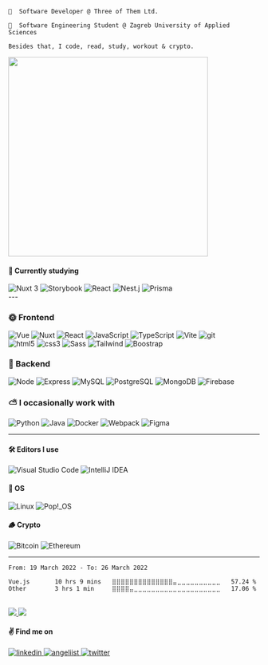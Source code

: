     🔭️  Software Developer @ Three of Them Ltd.

    🛴️  Software Engineering Student @ Zagreb University of Applied Sciences
    
    Besides that, I code, read, study, workout & crypto.


<p>
  <img width="400" src="https://media.giphy.com/media/PZ9OkwDtk0Ex2/giphy.gif">
</p>


#### 🌱️ Currently studying

<div>
    <img alt="Nuxt 3" src="https://img.shields.io/badge/-Nuxt%203-00C58E?style=for-the-badge&logo=nuxt.js&logoColor=white" />
    <img alt="Storybook" src="https://img.shields.io/badge/storybook-FF4785?style=for-the-badge&logo=storybook&logoColor=white" />  
    <img alt="React" src="https://img.shields.io/badge/react-%2320232a.svg?style=for-the-badge&logo=react&logoColor=%2361DAFB" />
    <img alt="Nest.j" src="https://img.shields.io/badge/nestjs-%23E0234E.svg?style=for-the-badge&logo=nestjs&logoColor=white" />
    <img alt="Prisma" src="https://img.shields.io/badge/Prisma-3982CE?style=for-the-badge&logo=Prisma&logoColor=white" />  
</div>
---
    
<!--
**Mat2ja/Mat2ja** is a ✨ _special_ ✨ repository because its `README.md` (this file) appears on your GitHub profile.

Here are some ideas to get you started:

- 🔭 I’m currently working on mc2 project
- 🌱 I’m currently learning Vue
- 👯 I’m looking to collaborate on ...
- 🤔 I’m looking for help with ...
- 💬 Ask me about ...
- 📫 How to reach me: ...
- 😄 Pronouns: ...
- ⚡ Fun fact: ...


[![Hits](https://hits.seeyoufarm.com/api/count/incr/badge.svg?url=https%3A%2F%2Fgithub.com%2Fmat2ja%2Fhit-counter&count_bg=%232ECC71&title_bg=%2327AE60&icon=&icon_color=%23E7E7E7&title=hits&edge_flat=true)](https://hits.seeyoufarm.com)

-->



### 🌞 Frontend
<p>
  <img alt="Vue" src="https://img.shields.io/badge/-Vue-4FC08D?style=for-the-badge&logo=vue.js&logoColor=white" />
  <img alt="Nuxt" src="https://img.shields.io/badge/-Nuxt-00C58E?style=for-the-badge&logo=nuxt.js&logoColor=white" />
  <img alt="React" src="https://img.shields.io/badge/react-%2320232a.svg?style=for-the-badge&logo=react&logoColor=%2361DAFB" />
  <img alt="JavaScript" src="https://img.shields.io/badge/-JavaScript-F7DF1E?style=for-the-badge&logo=javascript&logoColor=black" />
  <img alt="TypeScript" src="https://img.shields.io/badge/-TypeScript-3178C6?style=for-the-badge&logo=typescript&logoColor=white" />
  <img alt="Vite" src="https://img.shields.io/badge/-Vite-646CFF?style=for-the-badge&logo=vite&logoColor=white" />
  <img alt="git" src="https://img.shields.io/badge/-git-F05032?style=for-the-badge&logo=git&logoColor=white" />
<br />
  <img alt="html5" src="https://img.shields.io/badge/-HTML-E34F26?style=for-the-badge&logo=html5&logoColor=white" />
  <img alt="css3" src="https://img.shields.io/badge/-CSS-1572B6?style=for-the-badge&logo=css3&logoColor=white" />
  <img alt="Sass" src="https://img.shields.io/badge/-Sass-CC6699?style=for-the-badge&logo=sass&logoColor=white" />
  <img alt="Tailwind" src="https://img.shields.io/badge/-Tailwind-38B2AC?style=for-the-badge&logo=tailwind-css&logoColor=white" />
  <img alt="Boostrap" src="https://img.shields.io/badge/-Bootstrap-7952B3?style=for-the-badge&logo=bootstrap&logoColor=white" />
</p>

### 🌝️ Backend
<p>
  <img alt="Node" src="https://img.shields.io/badge/-Node-339933?style=for-the-badge&logo=node.js&logoColor=white" />  
  <img alt="Express" src="https://img.shields.io/badge/-Express-000?style=for-the-badge&logo=express&logoColor=white" />
  <img alt="MySQL" src="https://img.shields.io/badge/-MySQL-4479A1?style=for-the-badge&logo=mysql&logoColor=white" />
  <img alt="PostgreSQL" src="https://img.shields.io/badge/-PostgreSQL-4169E1?style=for-the-badge&logo=postgresql&logoColor=white" />
  <img alt="MongoDB" src="https://img.shields.io/badge/-MongoDB-47A248?style=for-the-badge&logo=mongodb&logoColor=white" />   
  <img alt="Firebase" src="https://img.shields.io/badge/-Firebase-FFCA28?style=for-the-badge&logo=firebase&logoColor=black" />
</p>

### ⛅ I occasionally work with
<p>
  <img alt="Python" src="https://img.shields.io/badge/-Python-3776AB?style=for-the-badge&logo=python&logoColor=white" />
  <img alt="Java" src="https://img.shields.io/badge/-Java-007396?style=for-the-badge&logo=java&logoColor=white" />
  <img alt="Docker" src="https://img.shields.io/badge/-Docker-2496ED?style=for-the-badge&logo=docker&logoColor=white" />
  <img alt="Webpack" src="https://img.shields.io/badge/webpack-%238DD6F9.svg?style=for-the-badge&logo=webpack&logoColor=black" />
  <img alt="Figma" src="https://img.shields.io/badge/figma-%23F24E1E.svg?style=for-the-badge&logo=figma&logoColor=white" />
</p>

---

#### 🛠️ Editors I use
<div>
 <img alt="Visual Studio Code" src="https://img.shields.io/badge/-Visual%20Studio%20Code-007ACC?style=for-the-badge&logo=visual-studio-code&logoColor=white" />
 <img alt="IntelliJ IDEA" src="https://img.shields.io/badge/-IntelliJ%20IDEA-black?style=for-the-badge&logo=intellij-idea&logoColor=white" />
</div>


#### 🐧️ OS
<div>
  <img alt="Linux" src="https://img.shields.io/badge/-Linux-FCC624?style=for-the-badge&logo=linux&logoColor=black" />
  <img alt="Pop!_OS" src="https://img.shields.io/badge/-Pop!_OS-48B9C7?style=for-the-badge&logo=Pop!_OS&logoColor=white" />
</div>


#### 🪵️ Crypto
<div>
    <img alt="Bitcoin" src="https://img.shields.io/badge/-stacking%20sats-F5e7b7?style=for-the-badge&logo=bitcoin&logoColor=F7931A" /> 
    <img alt="Ethereum" src="https://img.shields.io/badge/Saving%20gas-3C3C3D?style=for-the-badge&logo=Ethereum&logoColor=white" /> 
</div> 


---

<!--### 📊 Weekly development breakdown-->
<!--START_SECTION:waka-->

```text
From: 19 March 2022 - To: 26 March 2022

Vue.js       10 hrs 9 mins   ⣿⣿⣿⣿⣿⣿⣿⣿⣿⣿⣿⣿⣿⣿⣤⣀⣀⣀⣀⣀⣀⣀⣀⣀⣀   57.24 %
Other        3 hrs 1 min     ⣿⣿⣿⣿⣤⣀⣀⣀⣀⣀⣀⣀⣀⣀⣀⣀⣀⣀⣀⣀⣀⣀⣀⣀⣀   17.06 %
```

<!--END_SECTION:waka-->

<!--<p>
  <img src="https://wakatime.com/share/@mat2ja/9b7d27c9-27c9-447b-ae82-a196bbb2539e.svg" height="500">
</p>-->

<br />



<a href="https://github.com/mat2ja/">
 <img src="https://github-readme-stats.vercel.app/api/wakatime?username=matijao&hide_border=true&theme=graywhite&layout=compact&langs_count=10&hide_title=true&card_width=300px" />
</a>
<a href="https://github.com/mat2ja/">
  <img src="https://github-readme-stats.vercel.app/api?username=mat2ja&count_private=true&include_all_commits=true&show_icons=true&hide_border=true&theme=graywhite&layout=compact&hide_rank=true&hide_title=true" />
</a>




#### ✌️ Find me on

<div>
    <a href="https://www.linkedin.com/in/matijao/" target="_blank">
    <img alt="linkedin" src="https://img.shields.io/badge/linkedin-%230077B5.svg?style=for-the-badge&logo=linkedin&logoColor=white" />
</a>
<a href="https://angel.co/u/matija-osrecki-1" target="_blank">
    <img alt="angeliist" src="https://img.shields.io/badge/AngelList-%23D4D4D4.svg?style=for-the-badge&logo=AngelList&logoColor=black" />
</a>
<a href="https://twitter.com/matijao_" target="_blank">
    <img alt="twitter" src="https://img.shields.io/badge/twitter_-%231DA1F2.svg?style=for-the-badge&logo=Twitter&logoColor=white" />
</a>
</div>


